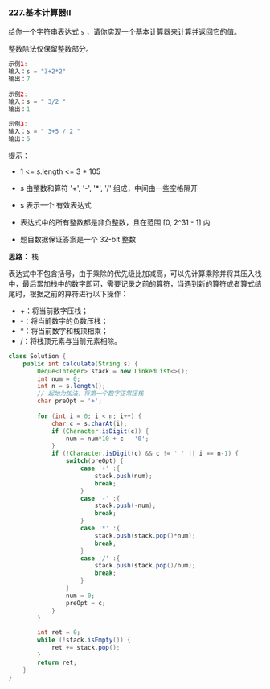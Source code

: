 ### 227.基本计算器II

给你一个字符串表达式 `s` ，请你实现一个基本计算器来计算并返回它的值。

整数除法仅保留整数部分。

``` java
示例1:
输入：s = "3+2*2"
输出：7
    
示例2:
输入：s = " 3/2 "
输出：1
    
示例3:
输入：s = " 3+5 / 2 "
输出：5
```

提示：

- 1 <= s.length <= 3 * 105

- s 由整数和算符 '+', '-', '*', '/' 组成，中间由一些空格隔开

- s 表示一个 有效表达式

- 表达式中的所有整数都是非负整数，且在范围 [0, 2^31 - 1] 内

- 题目数据保证答案是一个 32-bit 整数



**思路：** 栈

表达式中不包含括号，由于乘除的优先级比加减高，可以先计算乘除并将其压入栈中，最后累加栈中的数字即可，需要记录之前的算符，当遇到新的算符或者算式结尾时，根据之前的算符进行以下操作：

- +：将当前数字压栈；
- -：将当前数字的负数压栈；
- *：将当前数字和栈顶相乘；
- /：将栈顶元素与当前元素相除。

``` java
class Solution {
    public int calculate(String s) {
        Deque<Integer> stack = new LinkedList<>();
        int num = 0;
        int n = s.length();
        // 起始为加法，将第一个数字正常压栈
        char preOpt = '+';
        
        for (int i = 0; i < n; i++) {
            char c = s.charAt(i);
            if (Character.isDigit(c)) {
                num = num*10 + c - '0';
            }
            if (!Character.isDigit(c) && c != ' ' || i == n-1) {
                switch(preOpt) {
                    case '+' :{
                        stack.push(num);
                        break;
                    }
                    case '-' :{
                        stack.push(-num);
                        break;
                    }
                    case '*' :{
                        stack.push(stack.pop()*num);
                        break;
                    }
                    case '/' :{
                        stack.push(stack.pop()/num);
                        break;
                    }
                }
                num = 0;
                preOpt = c;
            }
        }

        int ret = 0;
        while (!stack.isEmpty()) {
            ret += stack.pop();
        }
        return ret;
    }
}
```

